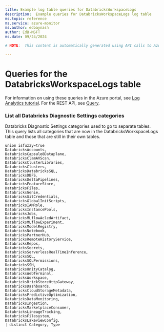 ```yaml
---
title: Example log table queries for DatabricksWorkspaceLogs
description:  Example queries for DatabricksWorkspaceLogs log table
ms.topic: reference
ms.service: azure-monitor
ms.author: edbaynash
author: EdB-MSFT
ms.date: 09/24/2024

# NOTE:  This content is automatically generated using API calls to Azure. Any edits made on these files will be overwritten in the next run of the script. 

---
```


# Queries for the DatabricksWorkspaceLogs table

For information on using these queries in the Azure portal, see [Log Analytics tutorial](/azure/azure-monitor/logs/log-analytics-tutorial). For the REST API, see [Query](/rest/api/loganalytics/query).


### List all Databricks Diagnostic Settings categories  


Databricks Diagnostic Settings categories used to go to separate tables. This query lists all categories that are now in the DatabricksWorkspaceLogs table and those that are still in their own tables.  

```query
union isfuzzy=true
DatabricksAccounts,
DatabricksCapsule8Dataplane,
DatabricksClamAVScan,
DatabricksClusterLibraries,
DatabricksClusters,
DatabricksDatabricksSQL,
DatabricksDBFS,
DatabricksDeltaPipelines,
DatabricksFeatureStore,
DatabricksFiles,
DatabricksGenie,
DatabricksGitCredentials,
DatabricksGlobalInitScripts,
DatabricksIAMRole,
DatabricksInstancePools,
DatabricksJobs,
DatabricksMLflowAcledArtifact,
DatabricksMLflowExperiment,
DatabricksModelRegistry,
DatabricksNotebook,
DatabricksPartnerHub,
DatabricksRemoteHistoryService,
DatabricksRepos,
DatabricksSecrets,
DatabricksServerlessRealTimeInference,
DatabricksSQL,
DatabricksSQLPermissions,
DatabricksSSH,
DatabricksUnityCatalog,
DatabricksWebTerminal,
DatabricksWorkspace,
DatabricksBrickStoreHttpGateway,
DatabricksDashboards,
DatabricksCloudStorageMetadata,
DatabricksPredictiveOptimization,
DatabricksDataMonitoring,
DatabricksIngestion,
DatabricksMarketplaceConsumer,
DatabricksLineageTracking,
DatabricksFilesystem,
DatabricksLakeviewConfig,
| distinct Category, Type
```

